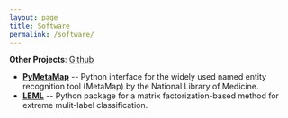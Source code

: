 ```yaml
---
layout: page
title: Software
permalink: /software/
---
```


**Other Projects**: [Github](https://github.com/AnthonyMRios)

<ul>
<li><a class="softLink" href="https://github.com/AnthonyMRios/pymetamap"><b>PyMetaMap</b></a> -- Python interface for the widely used named entity recognition tool (MetaMap) by the National Library of Medicine.</li>
<li><a class="softLink" href="https://github.com/AnthonyMRios/leml"><b>LEML</b></a> -- Python package for a matrix factorization-based method for extreme mulit-label classification.</li>
</ul>
